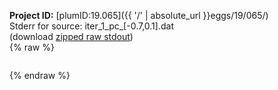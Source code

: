 **Project ID:** [plumID:19.065]({{ '/' | absolute_url }}eggs/19/065/)  
Stderr for source:  iter_1_pc_[-0.7,0.1].dat   
(download [zipped raw stdout](iter_1_pc_[-0.7,0.1].dat.plumed.stdout.txt.zip))  
{% raw %}
<pre>
</pre>
{% endraw %}
